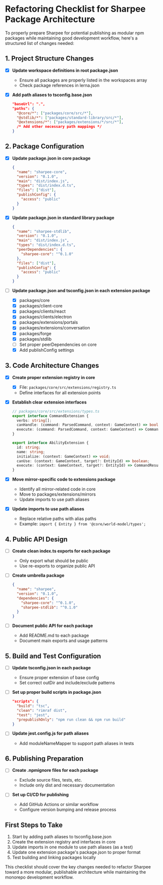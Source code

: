# Refactoring Checklist for Sharpee Package Architecture

To properly prepare Sharpee for potential publishing as modular npm packages while maintaining good development workflow, here's a structured list of changes needed:

## 1. Project Structure Changes

- [X] **Update workspace definitions in root package.json**
  - Ensure all packages are properly listed in the workspaces array
  - Check package references in lerna.json

- [X] **Add path aliases to tsconfig.base.json**
  ```json
  "baseUrl": ".",
  "paths": {
    "@core/*": ["packages/core/src/*"],
    "@stdlib/*": ["packages/standard-library/src/*"],
    "@extensions/*": ["packages/extensions/*/src/*"],
    /* Add other necessary path mappings */
  }
  ```

## 2. Package Configuration

- [X] **Update package.json in core package**
  ```json
  {
    "name": "sharpee-core",
    "version": "0.1.0",
    "main": "dist/index.js",
    "types": "dist/index.d.ts",
    "files": ["dist"],
    "publishConfig": {
      "access": "public"
    }
  }
  ```

- [X] **Update package.json in standard library package**
  ```json
  {
    "name": "sharpee-stdlib",
    "version": "0.1.0",
    "main": "dist/index.js",
    "types": "dist/index.d.ts",
    "peerDependencies": {
      "sharpee-core": "^0.1.0"
    },
    "files": ["dist"],
    "publishConfig": {
      "access": "public"
    }
  }
  ```

- [ ] **Update package.json and tsconfig.json in each extension package**
  - [X] packages/core
  - [X] packages/client-core
  - [X] packages/clients/react
  - [X] packages/clients/electron
  - [X] packages/extensions/portals
  - [X] packages/extensions/conversation
  - [X] packages/forge
  - [X] packages/stdlib
  - [ ] Set proper peerDependencies on core
  - [X] Add publishConfig settings

## 3. Code Architecture Changes

- [X] **Create proper extension registry in core**
  - [X] File: `packages/core/src/extensions/registry.ts`
  - Define interfaces for all extension points

- [X] **Establish clear extension interfaces**
  ```typescript
  // packages/core/src/extensions/types.ts
  export interface CommandExtension {
    verbs: string[];
    canHandle: (command: ParsedCommand, context: GameContext) => boolean;
    execute: (command: ParsedCommand, context: GameContext) => CommandResult;
  }
  
  export interface AbilityExtension {
    id: string;
    name: string;
    initialize: (context: GameContext) => void;
    canUse: (context: GameContext, target?: EntityId) => boolean;
    execute: (context: GameContext, target?: EntityId) => CommandResult;
  }
  ```

- [X] **Move mirror-specific code to extensions package**
  - Identify all mirror-related code in core
  - Move to packages/extensions/mirrors
  - Update imports to use path aliases

- [X] **Update imports to use path aliases**
  - Replace relative paths with alias paths
  - Example: `import { Entity } from '@core/world-model/types';`

## 4. Public API Design

- [ ] **Create clean index.ts exports for each package**
  - Only export what should be public
  - Use re-exports to organize public API

- [ ] **Create umbrella package**
  ```json
  {
    "name": "sharpee",
    "version": "0.1.0",
    "dependencies": {
      "sharpee-core": "^0.1.0",
      "sharpee-stdlib": "^0.1.0"
    }
  }
  ```

- [ ] **Document public API for each package**
  - Add README.md to each package
  - Document main exports and usage patterns

## 5. Build and Test Configuration

- [ ] **Update tsconfig.json in each package**
  - Ensure proper extension of base config
  - Set correct outDir and include/exclude patterns

- [ ] **Set up proper build scripts in package.json**
  ```json
  "scripts": {
    "build": "tsc",
    "clean": "rimraf dist",
    "test": "jest",
    "prepublishOnly": "npm run clean && npm run build"
  }
  ```

- [ ] **Update jest.config.js for path aliases**
  - Add moduleNameMapper to support path aliases in tests

## 6. Publishing Preparation

- [ ] **Create .npmignore files for each package**
  - Exclude source files, tests, etc.
  - Include only dist and necessary documentation

- [ ] **Set up CI/CD for publishing**
  - Add GitHub Actions or similar workflow
  - Configure version bumping and release process

## First Steps to Take

1. Start by adding path aliases to tsconfig.base.json
2. Create the extension registry and interfaces in core
3. Update imports in one module to use path aliases (as a test)
4. Update one extension package's package.json to proper format
5. Test building and linking packages locally

This checklist should cover the key changes needed to refactor Sharpee toward a more modular, publishable architecture while maintaining the monorepo development workflow.